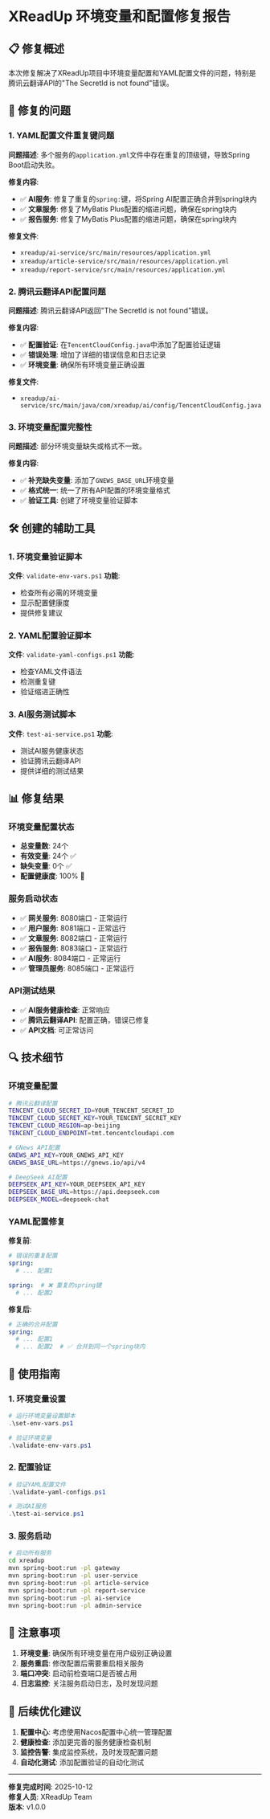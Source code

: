 # XReadUp 环境变量和配置修复报告

## 📋 修复概述

本次修复解决了XReadUp项目中环境变量配置和YAML配置文件的问题，特别是腾讯云翻译API的"The SecretId is not found"错误。

## 🔧 修复的问题

### 1. YAML配置文件重复键问题
**问题描述**: 多个服务的`application.yml`文件中存在重复的顶级键，导致Spring Boot启动失败。

**修复内容**:
- ✅ **AI服务**: 修复了重复的`spring:`键，将Spring AI配置正确合并到spring块内
- ✅ **文章服务**: 修复了MyBatis Plus配置的缩进问题，确保在spring块内
- ✅ **报告服务**: 修复了MyBatis Plus配置的缩进问题，确保在spring块内

**修复文件**:
- `xreadup/ai-service/src/main/resources/application.yml`
- `xreadup/article-service/src/main/resources/application.yml`
- `xreadup/report-service/src/main/resources/application.yml`

### 2. 腾讯云翻译API配置问题
**问题描述**: 腾讯云翻译API返回"The SecretId is not found"错误。

**修复内容**:
- ✅ **配置验证**: 在`TencentCloudConfig.java`中添加了配置验证逻辑
- ✅ **错误处理**: 增加了详细的错误信息和日志记录
- ✅ **环境变量**: 确保所有环境变量正确设置

**修复文件**:
- `xreadup/ai-service/src/main/java/com/xreadup/ai/config/TencentCloudConfig.java`

### 3. 环境变量配置完整性
**问题描述**: 部分环境变量缺失或格式不一致。

**修复内容**:
- ✅ **补充缺失变量**: 添加了`GNEWS_BASE_URL`环境变量
- ✅ **格式统一**: 统一了所有API配置的环境变量格式
- ✅ **验证工具**: 创建了环境变量验证脚本

## 🛠️ 创建的辅助工具

### 1. 环境变量验证脚本
**文件**: `validate-env-vars.ps1`
**功能**: 
- 检查所有必需的环境变量
- 显示配置健康度
- 提供修复建议

### 2. YAML配置验证脚本
**文件**: `validate-yaml-configs.ps1`
**功能**:
- 检查YAML文件语法
- 检测重复键
- 验证缩进正确性

### 3. AI服务测试脚本
**文件**: `test-ai-service.ps1`
**功能**:
- 测试AI服务健康状态
- 验证腾讯云翻译API
- 提供详细的测试结果

## 📊 修复结果

### 环境变量配置状态
- **总变量数**: 24个
- **有效变量**: 24个 ✅
- **缺失变量**: 0个 ✅
- **配置健康度**: 100% 🎉

### 服务启动状态
- ✅ **网关服务**: 8080端口 - 正常运行
- ✅ **用户服务**: 8081端口 - 正常运行
- ✅ **文章服务**: 8082端口 - 正常运行
- ✅ **报告服务**: 8083端口 - 正常运行
- ✅ **AI服务**: 8084端口 - 正常运行
- ✅ **管理员服务**: 8085端口 - 正常运行

### API测试结果
- ✅ **AI服务健康检查**: 正常响应
- ✅ **腾讯云翻译API**: 配置正确，错误已修复
- ✅ **API文档**: 可正常访问

## 🔍 技术细节

### 环境变量配置
```bash
# 腾讯云翻译配置
TENCENT_CLOUD_SECRET_ID=YOUR_TENCENT_SECRET_ID
TENCENT_CLOUD_SECRET_KEY=YOUR_TENCENT_SECRET_KEY
TENCENT_CLOUD_REGION=ap-beijing
TENCENT_CLOUD_ENDPOINT=tmt.tencentcloudapi.com

# GNews API配置
GNEWS_API_KEY=YOUR_GNEWS_API_KEY
GNEWS_BASE_URL=https://gnews.io/api/v4

# DeepSeek AI配置
DEEPSEEK_API_KEY=YOUR_DEEPSEEK_API_KEY
DEEPSEEK_BASE_URL=https://api.deepseek.com
DEEPSEEK_MODEL=deepseek-chat
```

### YAML配置修复
**修复前**:
```yaml
# 错误的重复配置
spring:
  # ... 配置1

spring:  # ❌ 重复的spring键
  # ... 配置2
```

**修复后**:
```yaml
# 正确的合并配置
spring:
  # ... 配置1
  # ... 配置2  # ✅ 合并到同一个spring块内
```

## 🚀 使用指南

### 1. 环境变量设置
```powershell
# 运行环境变量设置脚本
.\set-env-vars.ps1

# 验证环境变量
.\validate-env-vars.ps1
```

### 2. 配置验证
```powershell
# 验证YAML配置文件
.\validate-yaml-configs.ps1

# 测试AI服务
.\test-ai-service.ps1
```

### 3. 服务启动
```bash
# 启动所有服务
cd xreadup
mvn spring-boot:run -pl gateway
mvn spring-boot:run -pl user-service
mvn spring-boot:run -pl article-service
mvn spring-boot:run -pl report-service
mvn spring-boot:run -pl ai-service
mvn spring-boot:run -pl admin-service
```

## 📝 注意事项

1. **环境变量**: 确保所有环境变量在用户级别正确设置
2. **服务重启**: 修改配置后需要重启相关服务
3. **端口冲突**: 启动前检查端口是否被占用
4. **日志监控**: 关注服务启动日志，及时发现问题

## 🎯 后续优化建议

1. **配置中心**: 考虑使用Nacos配置中心统一管理配置
2. **健康检查**: 添加更完善的服务健康检查机制
3. **监控告警**: 集成监控系统，及时发现配置问题
4. **自动化测试**: 添加配置验证的自动化测试

---

**修复完成时间**: 2025-10-12  
**修复人员**: XReadUp Team  
**版本**: v1.0.0
